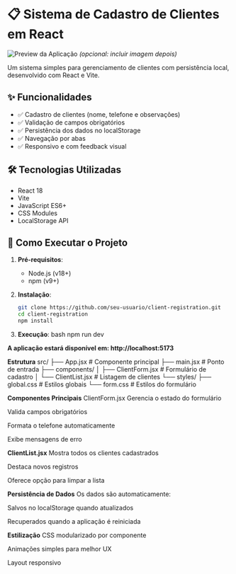 
# 📋 Sistema de Cadastro de Clientes em React

![Preview da Aplicação](preview.png) *(opcional: incluir imagem depois)*

Um sistema simples para gerenciamento de clientes com persistência local, desenvolvido com React e Vite.

## ✨ Funcionalidades

- ✅ Cadastro de clientes (nome, telefone e observações)
- ✅ Validação de campos obrigatórios
- ✅ Persistência dos dados no localStorage
- ✅ Navegação por abas
- ✅ Responsivo e com feedback visual

## 🛠️ Tecnologias Utilizadas

- React 18
- Vite
- JavaScript ES6+
- CSS Modules
- LocalStorage API

## 🚀 Como Executar o Projeto

1. **Pré-requisitos**:
   - Node.js (v18+)
   - npm (v9+)

2. **Instalação**:
   ```bash
   git clone https://github.com/seu-usuario/client-registration.git
   cd client-registration
   npm install

3. **Execução**:
bash
npm run dev

**A aplicação estará disponível em: http://localhost:5173**

**Estrutura**
src/
├── App.jsx           # Componente principal
├── main.jsx          # Ponto de entrada
├── components/
│   ├── ClientForm.jsx # Formulário de cadastro
│   └── ClientList.jsx # Listagem de clientes
└── styles/
    ├── global.css    # Estilos globais
    └── form.css      # Estilos do formulário

**Componentes Principais**
ClientForm.jsx
Gerencia o estado do formulário

Valida campos obrigatórios

Formata o telefone automaticamente

Exibe mensagens de erro

**ClientList.jsx**
Mostra todos os clientes cadastrados

Destaca novos registros

Oferece opção para limpar a lista

**Persistência de Dados**
Os dados são automaticamente:

Salvos no localStorage quando atualizados

Recuperados quando a aplicação é reiniciada

**Estilização**
CSS modularizado por componente

Animações simples para melhor UX

Layout responsivo
